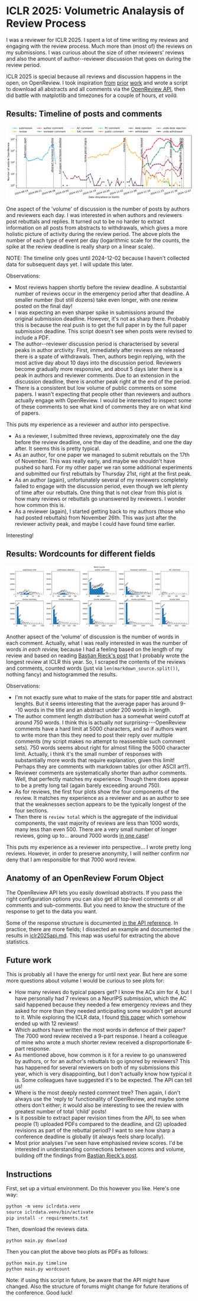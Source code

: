ICLR 2025: Volumetric Analaysis of Review Process
=================================================

I was a reviewer for ICLR 2025. I spent a lot of time writing my reviews and
engaging with the review process. Much more than (most of) the reviews on my
submissions. I was curious about the size of other reviewers' reviews and
also the amount of author--reviewer discussion that goes on during the review
period.

ICLR 2025 is special because all reviews and discussion happens in the open,
on OpenReview. I took inspiration
  [from](https://bastian.rieck.me/blog/2019/iclr_analysis/)
  [prior](https://github.com/shaohua0116/ICLR2020-OpenReviewData)
  [work](https://github.com/maxxu05/openreview_summarizereviews)
and wrote a script to download all abstracts and all comments via the
  [OpenReview API](https://docs.openreview.net/reference/api-v2),
then did battle with matplotlib and timezones for a couple of hours,
*et voilà.*

Results: Timeline of posts and comments
---------------------------------------

![Timeline of ICLR 2025 posts and comments.](timeline.png)

One aspect of the 'volume' of discussion is the number of posts by authors
and reviewers each day. I was interested in when authors and reviewers post
rebuttals and replies.
It turned out to be no harder to extract information on all posts from
abstracts to withdrawals, which gives a more holistic picture of activity
during the review period.
The above plots the number of each type of event per day (logarithmic scale
for the counts, the spike at the review deadline is really sharp on a linear
scale).

NOTE: The timeline only goes until 2024-12-02 because I haven't collected
data for subsequent days yet. I will update this later.

Observations:

* Most reviews happen shortly before the review deadline. A substantial
  number of reviews occur in the emergency period after that deadline. A
  smaller number (but still dozens) take even longer, with one review posted
  on the final day!
* I was expecting an even sharper spike in submissions around the original
  submission deadline. However, it's not as sharp there. Probably this is
  because the real push is to get the full paper in by the full paper
  submission deadline. This script doesn't see when posts were revised to
  include a PDF.
* The author--reviewer discussion period is characterised by several peaks in
  author arctivity: First, immediately after reviews are released there is a
  spate of withdrawals.
  Then, authors begin replying, with the most active day about 10 days into
  the discussion period. Reviewers become gradually more responsive, and
  about 5 days later there is a peak in authors and reviewer comments. Due to
  an extension in the discussion deadline, there is another peak right at the
  end of the period.
* There is a consistent but low volume of public comments on some papers. I
  wasn't expecting that people other than reviewers and authors actually
  engage with OpenReview. I would be interested to inspect some of these
  comments to see what kind of comments they are on what kind of papers.

This puts my experience as a reviewer and author into perspective.

* As a reviewer, I submitted three reviews, approximately one the day before
  the review deadline, one the day of the deadline, and one the day after.
  It seems this is pretty typical.
* As an author, for one paper we managed to submit rebuttals on the 17th of
  November. This was really early, and maybe we shouldn't have pushed so
  hard. For my other paper we ran some additional experiments and submitted
  our first rebuttals by Thursday 21st, right at the first peak.
* As an author (again), unfortunately several of my reviewers completely
  failed to engage with the discussion period, even though we left plenty of
  time after our rebuttals. One thing that is not clear from this plot is how
  many reviews or rebuttals go unanswered by reviewers. I wonder how common
  this is.
* As a reviewer (again), I started getting back to my authors (those who had
  posted rebuttals) from November 26th. This was just after the reviewer
  activity peak, and maybe I could have found time earlier.

Interesting!

Results: Wordcounts for different fields
----------------------------------------

![Histogram of word counts for ICLR 2025 posts and comments.](wordcounts.png)

Another apsect of the 'volume' of discussion is the number of words in each
comment. Actually, what I was really interested in was the number of words *in
each review,* because I had a feeling based on the length of my review and
based on reading 
  [Bastian Rieck's post](https://bastian.rieck.me/blog/2019/iclr_analysis/)
that I probably wrote the longest review at ICLR this year.
So, I scraped the contents of the reviews and comments, counted words (just
via `len(markdown_source.split())`, nothing fancy) and histogrammed the
results.

Observations:

* I'm not exactly sure what to make of the stats for paper title and abstract
  lenghts. But it seems interesting that the average paper has around 9--10
  words in the title and an abstract under 200 words in length.
* The author comment length distribution has a somewhat weird cutoff at
  around 750 words. I think this is actually *not* surprising---OpenReview
  comments have a hard limit at 5000 characters, and so if authors want to
  write more than this they need to post their reply over multiple comments
  (my script makes no attempt to reassemble such comment sets). 750 words
  seems about right for almost filling the 5000 character limit. Actually, i
  think it's the small number of responses with substantially more words that
  require explanation, given this limit! Perhaps they are comments with
  markdown tables (or other ASCII art?).
* Reviewer comments are systematically shorter than author comments. Well,
  that perfectly matches my experience. Though there does appear to be a
  pretty long tail (again barely exceeding around 750).
* As for reviews, the first four plots show the four components of the
  review. It matches my experience as a reviewer and as an author to see that
  the weaknesses section appears to be the typically longest of the four
  sections.
* Then there is `review total` which is the aggregate of the individual
  components, the vast majority of reviews are less than 1000 words, many
  less than even 500. There are a very small number of longer reviews, going
  up to... around 7000 words
    [in one case](https://openreview.net/forum?id=XgH1wfHSX8&noteId=xTkpGvPUqb)!

This puts my experience as a reviewer into perspective... I wrote pretty long
reviews. However, in order to preserve anonymity, I will neither confirm nor
deny that I am responsible for that 7000 word review.

Anatomy of an OpenReview Forum Object
-------------------------------------

The OpenReview API lets you easily download abstracts. If you pass the right
configuration options you can also get all top-level comments or all comments
and sub-comments. But you need to know the structure of the response to get
to the data you want.

Some of the response structure is documented
  [in the API reference](https://docs.openreview.net/reference/api-v2/entities/note/fields). 
In practice, there are more fields; I dissected an example and documented the
results in [iclr2025api.md](iclr2025api.md).
This map was useful for extracting the above statistics.

Future work
-----------

This is probably all I have the energy for until next year. But here are some
more questions about volume I would be curious to see plots for:

* How many reviews do typical papers get? I know the ACs aim for 4, but I
  have personally had 7 reviews on a NeurIPS submission, which the AC said
  happened because they needed a few emergency reviews and they asked for
  more than they needed anticipating some wouldn't get around to it.
  While exploring the ICLR data, I found
    [this paper](https://openreview.net/forum?id=pCj2sLNoJq)
  which somehow ended up with 12 reviews!
* Which authors have written the most words in defence of their paper?
  The 7000 word review received a 9-part response.
  I heard a colleague of mine who wrote a much shorter review received a
  disproportionate 6-part response.
* As mentioned above, how common is it for a review to go unanswered by
  authors, or for an author's rebuttals to go ignored by reviewers? This has
  happened for several reviewers on both of my submissions this year, which
  is very disappointing, but I don't actually know how typical it is. Some
  colleagues have suggested it's to be expected. The API can tell us!
* Where is the most deeply nested comment tree? Then again, I don't always
  use the 'reply to' functionality of OpenReview, and maybe some others don't
  either; it would also be interesting to see the review with greatest number
  of total 'child' posts!
* Is it possible to extract paper revision times from the API, to see when
  people (1) uploaded PDFs compared to the deadline, and (2) uploaded
  revisions as part of the rebuttal period? I want to see how sharp a
  conference deadline is globally (it always feels sharp locally).
* Most prior analyses I've seen have emphasised review scores. I'd be
  interested in understanding connections between scores and volume, building
  off the findings from 
    [Bastian Rieck's post](https://bastian.rieck.me/blog/2019/iclr_analysis/).


Instructions
------------

First, set up a virtual environment. Do this however you like. Here's one
way:

```
python -m venv iclrdata.venv
source iclrdata.venv/bin/activate
pip install -r requirements.txt
```

Then, download the reviews data.

```
python main.py download
```

Then you can plot the above two plots as PDFs as follows:

```
python main.py timeline
python main.py wordcount
```

Note: if using this script in future, be aware that the API might have
changed. Also the structure of forums might change for future iterations of
the conference. Good luck!
